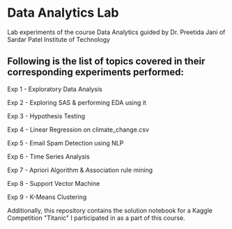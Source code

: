 # Data Analytics Lab
Lab experiments of the course Data Analytics guided by Dr. Preetida Jani of Sardar Patel Institute of Technology


## Following is the list of topics covered in their corresponding experiments performed:

Exp 1 - Exploratory Data Analysis

Exp 2 - Exploring SAS & performing EDA using it

Exp 3 - Hypothesis Testing

Exp 4 - Linear Regression on climate_change.csv

Exp 5 - Email Spam Detection using NLP

Exp 6 - Time Series Analysis

Exp 7 - Apriori Algorithm & Association rule mining

Exp 8 - Support Vector Machine

Exp 9 - K-Means Clustering


Additionally, this repository contains the solution notebook for a Kaggle Competition "Titanic" I participated in as a part of this course.
